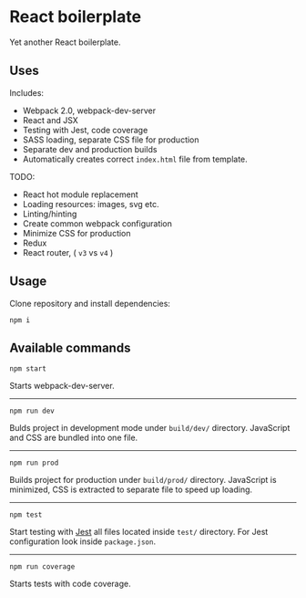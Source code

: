 # React boilerplate
Yet another React boilerplate.

## Uses
Includes:
 * Webpack 2.0, webpack-dev-server
 * React and JSX
 * Testing with Jest, code coverage
 * SASS loading, separate CSS file for production
 * Separate dev and production builds
 * Automatically creates correct `index.html` file from template.

TODO: 
 * React hot module replacement
 * Loading resources: images, svg etc.
 * Linting/hinting
 * Create common webpack configuration
 * Minimize CSS for production
 * Redux
 * React router, ( `v3` vs `v4` )
 
## Usage
Clone repository and install dependencies:
```
npm i
```

## Available commands
```
npm start
```
Starts webpack-dev-server.
___
```
npm run dev
```
Bulds project in development mode under `build/dev/` directory. JavaScript and CSS are bundled into one file.
___
```
npm run prod
```
Builds project for production under `build/prod/` directory. JavaScript is minimized, CSS is extracted to separate file to speed up loading.
___
```
npm test
```
Start testing with [Jest](https://facebook.github.io/jest/docs/configuration.html#rootdir-string) all files located inside `test/` directory.
For Jest configuration look inside `package.json`.
___
```
npm run coverage
```
Starts tests with code coverage.
